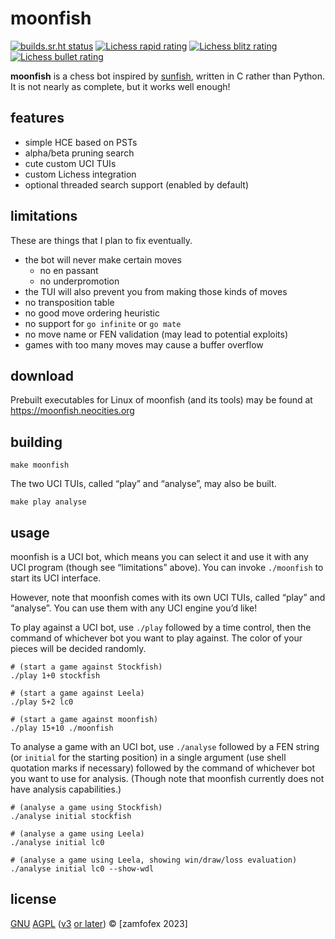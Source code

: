 <!-- moonfish is licensed under the AGPL (v3 or later) -->
<!-- copyright 2023 zamfofex -->

moonfish
===

[![builds.sr.ht status](https://builds.sr.ht/~zamfofex/moonfish/commits/main.svg)](https://builds.sr.ht/~zamfofex/moonfish/commits/main)
[![Lichess rapid rating](https://lichess-shield.vercel.app/api?username=munfish&format=rapid)](https://lichess.org/@/munfish/perf/rapid)
[![Lichess blitz rating](https://lichess-shield.vercel.app/api?username=munfish&format=blitz)](https://lichess.org/@/munfish/perf/blitz)
[![Lichess bullet rating](https://lichess-shield.vercel.app/api?username=munfish&format=bullet)](https://lichess.org/@/munfish/perf/bullet)

**moonfish** is a chess bot inspired by [sunfish], written in C rather than Python. It is not nearly as complete, but it works well enough!

[sunfish]: <https://github.com/thomasahle/sunfish>

features
---

- simple HCE based on PSTs
- alpha/beta pruning search
- cute custom UCI TUIs
- custom Lichess integration
- optional threaded search support (enabled by default)

limitations
---

These are things that I plan to fix eventually.

- the bot will never make certain moves
  - no en passant
  - no underpromotion
- the TUI will also prevent you from making those kinds of moves
- no transposition table
- no good move ordering heuristic
- no support for `go infinite` or `go mate`
- no move name or FEN validation (may lead to potential exploits)
- games with too many moves may cause a buffer overflow

download
---

Prebuilt executables for Linux of moonfish (and its tools) may be found at <https://moonfish.neocities.org>

building
---

~~~
make moonfish
~~~

The two UCI TUIs, called “play” and “analyse”, may also be built.

~~~
make play analyse
~~~

usage
---

moonfish is a UCI bot, which means you can select it and use it with any UCI program (though see “limitations” above). You can invoke `./moonfish` to start its UCI interface.

However, note that moonfish comes with its own UCI TUIs, called “play” and “analyse”. You can use them with any UCI engine you’d like!

To play against a UCI bot, use `./play` followed by a time control, then the command of whichever bot you want to play against. The color of your pieces will be decided randomly.

~~~
# (start a game against Stockfish)
./play 1+0 stockfish

# (start a game against Leela)
./play 5+2 lc0

# (start a game against moonfish)
./play 15+10 ./moonfish
~~~

To analyse a game with an UCI bot, use `./analyse` followed by a FEN string (or `initial` for the starting position) in a single argument (use shell quotation marks if necessary) followed by the command of whichever bot you want to use for analysis. (Though note that moonfish currently does not have analysis capabilities.)

~~~
# (analyse a game using Stockfish)
./analyse initial stockfish

# (analyse a game using Leela)
./analyse initial lc0

# (analyse a game using Leela, showing win/draw/loss evaluation)
./analyse initial lc0 --show-wdl
~~~

license
---

[GNU][GPL] [AGPL] ([v3][AGPLv3] [or later][GPLv3+]) © [zamfofex 2023]

[GPL]: <https://www.gnu.org/licenses/>
[AGPL]: <LICENSE>
[AGPLv3]: <https://www.gnu.org/licenses/agpl-3.0>
[GPLv3+]: <https://www.gnu.org/licenses/gpl-faq.html#VersionThreeOrLater>
